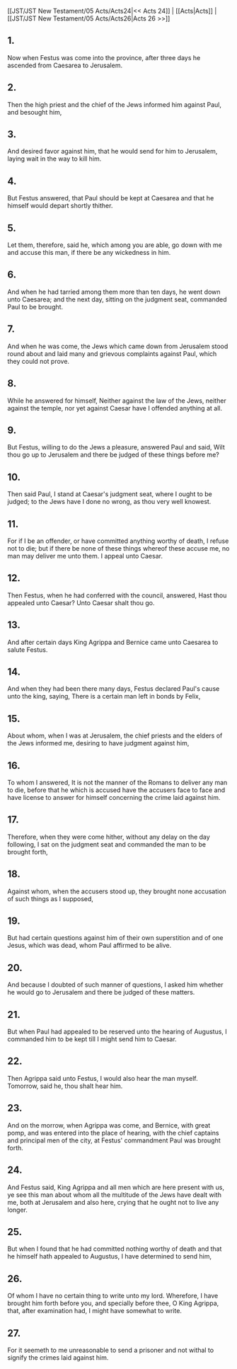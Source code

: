 [[JST/JST New Testament/05 Acts/Acts24|<< Acts 24]] | [[Acts|Acts]] | [[JST/JST New Testament/05 Acts/Acts26|Acts 26 >>]]
## 1.
Now when Festus was come into the province, after three days he ascended from Caesarea to Jerusalem.
## 2.
Then the high priest and the chief of the Jews informed him against Paul, and besought him,
## 3.
And desired favor against him, that he would send for him to Jerusalem, laying wait in the way to kill him.
## 4.
But Festus answered, that Paul should be kept at Caesarea and that he himself would depart shortly thither.
## 5.
Let them, therefore, said he, which among you are able, go down with me and accuse this man, if there be any wickedness in him.
## 6.
And when he had tarried among them more than ten days, he went down unto Caesarea; and the next day, sitting on the judgment seat, commanded Paul to be brought.
## 7.
And when he was come, the Jews which came down from Jerusalem stood round about and laid many and grievous complaints against Paul, which they could not prove.
## 8.
While he answered for himself, Neither against the law of the Jews, neither against the temple, nor yet against Caesar have I offended anything at all.
## 9.
But Festus, willing to do the Jews a pleasure, answered Paul and said, Wilt thou go up to Jerusalem and there be judged of these things before me?
## 10.
Then said Paul, I stand at Caesar\'s judgment seat, where I ought to be judged; to the Jews have I done no wrong, as thou very well knowest.
## 11.
For if I be an offender, or have committed anything worthy of death, I refuse not to die; but if there be none of these things whereof these accuse me, no man may deliver me unto them. I appeal unto Caesar.
## 12.
Then Festus, when he had conferred with the council, answered, Hast thou appealed unto Caesar? Unto Caesar shalt thou go.
## 13.
And after certain days King Agrippa and Bernice came unto Caesarea to salute Festus.
## 14.
And when they had been there many days, Festus declared Paul\'s cause unto the king, saying, There is a certain man left in bonds by Felix,
## 15.
About whom, when I was at Jerusalem, the chief priests and the elders of the Jews informed me, desiring to have judgment against him,
## 16.
To whom I answered, It is not the manner of the Romans to deliver any man to die, before that he which is accused have the accusers face to face and have license to answer for himself concerning the crime laid against him.
## 17.
Therefore, when they were come hither, without any delay on the day following, I sat on the judgment seat and commanded the man to be brought forth,
## 18.
Against whom, when the accusers stood up, they brought none accusation of such things as I supposed,
## 19.
But had certain questions against him of their own superstition and of one Jesus, which was dead, whom Paul affirmed to be alive.
## 20.
And because I doubted of such manner of questions, I asked him whether he would go to Jerusalem and there be judged of these matters.
## 21.
But when Paul had appealed to be reserved unto the hearing of Augustus, I commanded him to be kept till I might send him to Caesar.
## 22.
Then Agrippa said unto Festus, I would also hear the man myself. Tomorrow, said he, thou shalt hear him.
## 23.
And on the morrow, when Agrippa was come, and Bernice, with great pomp, and was entered into the place of hearing, with the chief captains and principal men of the city, at Festus\' commandment Paul was brought forth.
## 24.
And Festus said, King Agrippa and all men which are here present with us, ye see this man about whom all the multitude of the Jews have dealt with me, both at Jerusalem and also here, crying that he ought not to live any longer.
## 25.
But when I found that he had committed nothing worthy of death and that he himself hath appealed to Augustus, I have determined to send him,
## 26.
Of whom I have no certain thing to write unto my lord. Wherefore, I have brought him forth before you, and specially before thee, O King Agrippa, that, after examination had, I might have somewhat to write.
## 27.
For it seemeth to me unreasonable to send a prisoner and not withal to signify the crimes laid against him.

